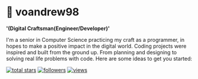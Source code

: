 # 🌱 voandrew98
**'(Digital Craftsman(Engineer/Developer)'**

I'm a senior in Computer Science practicing my craft as a programmer, in hopes to make a positive impact in the digital world. Coding projects were inspired and built from the ground up. From planning and designing to solving real life problems with code. 
Here are some ideas to get you started:

<!-- Social badges section -->
<!-- Badges with custom icons - https://github.com/voandrew98/custom-icon-badges -->
<!-- View counter - https://github.com/voandrew98/Simple-View-Counter -->
<p align="left">
  <a href="https://github.com/voandrew98?tab=repositories&sort=stargazers">
    <img alt="total stars" title="Total stars on GitHub" src="https://custom-icon-badges.demolab.com/github/stars/voandrew98?color=55960c&style=for-the-badge&labelColor=488207&logo=star"/></a>
  <a href="https://github.com/voandrew98?tab=followers">
    <img alt="followers" title="Follow me on Github" src="https://custom-icon-badges.demolab.com/github/followers/DenverCoder1?color=236ad3&labelColor=1155ba&style=for-the-badge&logo=person-add&label=Follow&logoColor=white"/></a>
  <a href="https://github.com/voandrew98/Simple-View-Counter">
    <img alt="views" title="GitHub profile views" src="https://freshidea.com/jonah/app/voandrew98-profile-views"/></a>
</p>
